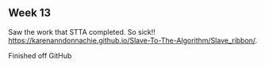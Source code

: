 ## Week 13

Saw the work that STTA completed. So sick!!
https://karenanndonnachie.github.io/Slave-To-The-Algorithm/Slave_ribbon/.  

Finished off GitHub
